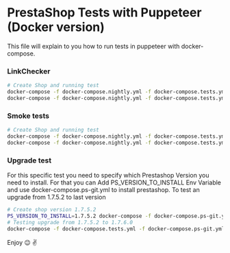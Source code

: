 # PrestaShop Tests with Puppeteer (Docker version)
This file will explain to you how to run tests in puppeteer with docker-compose.

### LinkChecker

```bash
# Create Shop and running test
docker-compose -f docker-compose.nightly.yml -f docker-compose.tests.yml up --build
docker-compose -f docker-compose.nightly.yml -f docker-compose.tests.yml exec -e COMMAND="linkchecker" tests bash /tmp/run-tests.sh
```

### Smoke tests

```bash
# Create Shop and running test
docker-compose -f docker-compose.nightly.yml -f docker-compose.tests.yml up --build
docker-compose -f docker-compose.nightly.yml -f docker-compose.tests.yml exec -e COMMAND="smoke-tests" tests bash /tmp/run-tests.sh
```
### Upgrade test
For this specific test you need to specify which Prestashop Version you need to install.
For that you can Add PS_VERSION_TO_INSTALL Env Variable and use docker-compose.ps-git.yml to install prestashop.
To test an upgrade from 1.7.5.2 to last version

```bash
# Create shop version 1.7.5.2
PS_VERSION_TO_INSTALL=1.7.5.2 docker-compose -f docker-compose.ps-git.yml -f docker-compose.tests.yml up --build
# Testing upgrade from 1.7.5.2 to 1.7.6.0
docker-compose -f docker-compose.tests.yml -f docker-compose.ps-git.yml exec -e COMMAND="specific-test" -e PS_VERSION="1.7.6.0"-e TEST_PATH="upgrade/upgradeShop" tests bash /tmp/run-tests.sh
```

Enjoy :wink: :v:
